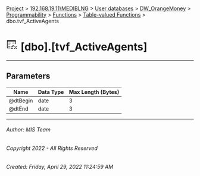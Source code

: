 #### 

[Project](../../../../../../index.md) > [192.168.19.11\\MEDIBLNG](../../../../../index.md) > [User databases](../../../../index.md) > [DW_OrangeMoney](../../../index.md) > [Programmability](../../index.md) > [Functions](../index.md) > [Table-valued Functions](Table-valued_Functions.md) > dbo.tvf_ActiveAgents

# ![Table-valued Functions](../../../../../../Images/Function_Table32.png) [dbo].[tvf_ActiveAgents]

---

## <a name="#parameters"></a>Parameters

| Name | Data Type | Max Length (Bytes) |
|---|---|---|
| @dtBegin | date | 3 |
| @dtEnd | date | 3 |


---

###### Author:  MIS Team

###### Copyright 2022 - All Rights Reserved

###### Created: Friday, April 29, 2022 11:24:59 AM
